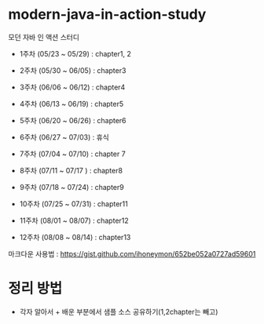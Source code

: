# modern-java-in-action-study
모던 자바 인 액션 스터디

+ 1주차 (05/23 ~ 05/29) : chapter1, 2

+ 2주차 (05/30 ~ 06/05) : chapter3

+ 3주차 (06/06 ~ 06/12) : chapter4

+ 4주차 (06/13 ~ 06/19) : chapter5

+ 5주차 (06/20 ~ 06/26) : chapter6

+ 6주차 (06/27 ~ 07/03) : 휴식

+ 7주차 (07/04 ~ 07/10) : chapter 7

+ 8주차 (07/11 ~ 07/17 ) : chapter8 

+ 9주차 (07/18 ~ 07/24) : chapter9

+ 10주차 (07/25 ~ 07/31) : chapter11

+ 11주차 (08/01 ~ 08/07) : chapter12

+ 12주차 (08/08 ~ 08/14) : chapter13

마크다운 사용법 : https://gist.github.com/ihoneymon/652be052a0727ad59601

# 정리 방법

+ 각자 알아서 + 배운 부분에서 샘플 소스 공유하기(1,2chapter는 빼고)
